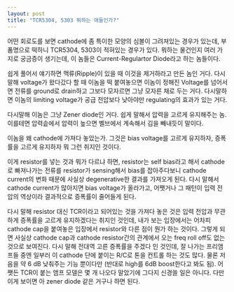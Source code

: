 ```yaml
---
layout: post
title: "TCR5304, 5303 뭐하는 애들인가?"
---
```



어떤 회로도를 보면 cathode에 좀 특이한 모양의 심볼이 그려져있는 경우가 있는데, 부품명으로 떡하니 TCR5304, 5303이 적혀있는 경우가 있다. 뭐하는 물건인지 여러 가지로 궁금증이 생기는데, 이 놈들은 Current-Regulartor Diode라고 하는 놈들이다.




쉽게 풀어서 얘기하면 맥류(Ripple)이 있을 때 이것을 제거하라고 만든 놈인 거다. 다시 말해 voltage가 왔다갔다 할 때 이놈을 떡 붙여놓으면 이놈이 정해진 Voltage를 넘어서면 전류를 ground로 drain하고 그보다 모자르면 그냥 모자른 채로 두는 거다. 다시말하면 이놈의 limiting voltage가 공급 전압보다 낮아야만 regulating의 효과가 있는 거다.




다시말해 이놈은 그냥 Zener diode인 거다. 쉽게 말해서 압력을 고르게 유지해주는 놈. 이를테면 압력솥에서 압력이 높으면 벨브에서 계속해서 김을 빼내듯이 말이다. 




이놈을 왜 cathode에 가져다 놓았는가. 그것은 bias voltage를 고르게 유지하자, 증폭률을 고르게 유지하자 뭐 그런 취지인 것이다. 




이게 resistor를 넣는 것과 뭐가 다르냐 하면, resistor는 self bias라고 해서 cathode로 빠져나가는 전류를 resistor가 sensing해서 bias를 잡아주다보니 cathode current의 변화 때문에 사실상 degenerative한 결과를 가져오게 된다. 다시 말해서 cathode current가 많아지면 bias voltage가 올라가고, 어쨋거나 그 패턴이 입력 전압의 역상이라 결과적으로 증폭률이 줄어들게 된다. 




다시 말해 resistor 대신 TCR이라고 되어있는 것을 가져다 놓은 것은 입력 전압과 무관하게 증폭률을 고르게 유지하겠다는 취지인 것인데, 내가 보는 입장에서는 어차피 cathode cap을 붙여놓은 입장에서 resistor와 다른 점이 뭔가 하는 것이다. 그렇게 되면 사실상 cathode cap과 cathode resistor간의 관계에서 오는 freq roll off도 없는 것으로 보여진다. 다시 말해 전대역 고른 증폭률을 주겠다 인 것인데, 잘 나가는 프리앰프들 중엔 일부러 이 cathode 단에 붙이는 R/C로 톤을 컨트롤 하는 것도 많다. 물론 저음을 약 6 dB 낮춰주는 기능 뿐이다만 (반대로 high를 6dB boost한다고 봐도 됨). 어쨋든 TCR이 붙는 앰프 모델은 몇 개 나오다 말았기에 그다지 신경쓸 일은 아니다. 다만 이게 보이면 아 zener diode 같은 거구나 하면 된다. 


